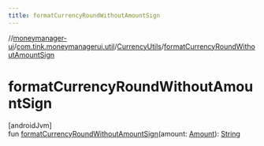 ```yaml
---
title: formatCurrencyRoundWithoutAmountSign
---
```

//[moneymanager-ui](../../../index.html)/[com.tink.moneymanagerui.util](../index.html)/[CurrencyUtils](index.html)/[formatCurrencyRoundWithoutAmountSign](format-currency-round-without-amount-sign.html)



# formatCurrencyRoundWithoutAmountSign



[androidJvm]\
fun [formatCurrencyRoundWithoutAmountSign](format-currency-round-without-amount-sign.html)(amount: [Amount](../../com.tink.model.misc/-amount/index.html)): [String](https://kotlinlang.org/api/latest/jvm/stdlib/kotlin/-string/index.html)




